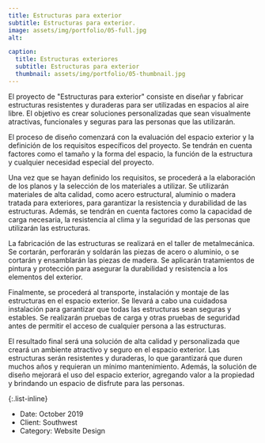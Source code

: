```yaml
---
title: Estructuras para exterior
subtitle: Estructuras para exterior.
image: assets/img/portfolio/05-full.jpg
alt: 

caption:
  title: Estructuras exteriores
  subtitle: Estructuras para exterior
  thumbnail: assets/img/portfolio/05-thumbnail.jpg
---
```


El proyecto de "Estructuras para exterior" consiste en diseñar y fabricar estructuras resistentes y duraderas para ser utilizadas en espacios al aire libre. El objetivo es crear soluciones personalizadas que sean visualmente atractivas, funcionales y seguras para las personas que las utilizarán.

El proceso de diseño comenzará con la evaluación del espacio exterior y la definición de los requisitos específicos del proyecto. Se tendrán en cuenta factores como el tamaño y la forma del espacio, la función de la estructura y cualquier necesidad especial del proyecto.

Una vez que se hayan definido los requisitos, se procederá a la elaboración de los planos y la selección de los materiales a utilizar. Se utilizarán materiales de alta calidad, como acero estructural, aluminio o madera tratada para exteriores, para garantizar la resistencia y durabilidad de las estructuras. Además, se tendrán en cuenta factores como la capacidad de carga necesaria, la resistencia al clima y la seguridad de las personas que utilizarán las estructuras.

La fabricación de las estructuras se realizará en el taller de metalmecánica. Se cortarán, perforarán y soldarán las piezas de acero o aluminio, o se cortarán y ensamblarán las piezas de madera. Se aplicarán tratamientos de pintura y protección para asegurar la durabilidad y resistencia a los elementos del exterior.

Finalmente, se procederá al transporte, instalación y montaje de las estructuras en el espacio exterior. Se llevará a cabo una cuidadosa instalación para garantizar que todas las estructuras sean seguras y estables. Se realizarán pruebas de carga y otras pruebas de seguridad antes de permitir el acceso de cualquier persona a las estructuras.

El resultado final será una solución de alta calidad y personalizada que creará un ambiente atractivo y seguro en el espacio exterior. Las estructuras serán resistentes y duraderas, lo que garantizará que duren muchos años y requieran un mínimo mantenimiento. Además, la solución de diseño mejorará el uso del espacio exterior, agregando valor a la propiedad y brindando un espacio de disfrute para las personas.


{:.list-inline}
- Date: October 2019
- Client: Southwest
- Category: Website Design


